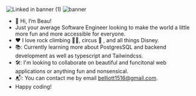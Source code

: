 ![Linked in banner (1)](https://user-images.githubusercontent.com/97813843/173118457-1d98de93-a16b-441f-8fb9-13c498364613.png)
![banner](https://user-images.githubusercontent.com/97813843/173118463-377bcb5a-798a-4a1e-8b64-01a3ecbf13be.gif)

- 👋 Hi, I’m Beau!
- Just your average Software Engineer looking to make the world a little more fun and more accessible for everyone.
- ❤️ I love rock climbing 🧗‍♂️, circus 🎪 , and all things Disney.
- 📚: Currently learning more about PostgresSQL and backend development as well as typescript and Tailwindcss.
- 🛠: I'm looking to collaborate on beautiful and funcitonal web applications or anything fun and nonsensical.  
- 📬: You can contact me by email belliott1516@gmail.com.
- Happy coding!

<!---
belliott15/belliott15 is a ✨ special ✨ repository because its `README.md` (this file) appears on your GitHub profile.
You can click the Preview link to take a look at your changes.
--->
